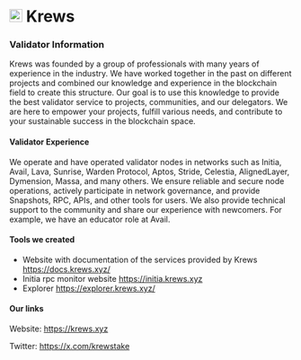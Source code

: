 # <img src="https://krews.xyz/assets/img/logo.svg" width="23" height="23"> Krews

### Validator Information
Krews was founded by a group of professionals with many years of experience in the industry. We have worked together in the past on different projects and combined our knowledge and experience in the blockchain field to create this structure. Our goal is to use this knowledge to provide the best validator service to projects, communities, and our delegators. We are here to empower your projects, fulfill various needs, and contribute to your sustainable success in the blockchain space.
#### Validator Experience
We operate and have operated validator nodes in networks such as Initia, Avail, Lava, Sunrise, Warden Protocol, Aptos, Stride, Celestia, AlignedLayer, Dymension, Massa, and many others. We ensure reliable and secure node operations, actively participate in network governance, and provide Snapshots, RPC, APIs, and other tools for users. We also provide technical support to the community and share our experience with newcomers. For example, we have an educator role at Avail.

#### Tools we created
- Website with documentation of the services provided by Krews https://docs.krews.xyz/
- Initia rpc monitor website https://initia.krews.xyz
- Explorer https://explorer.krews.xyz/

#### Our links
Website: https://krews.xyz

Twitter: https://x.com/krewstake
